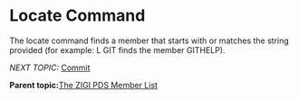 # Locate Command

The locate command finds a member that starts with or matches the string provided \(for example: L GIT finds the member GITHELP\).

*NEXT TOPIC:* [Commit](r_commit_command.md)

**Parent topic:**[The ZIGI PDS Member List](c_the_zigi_pds_member_list.md)

